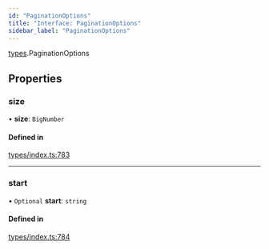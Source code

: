 ```yaml
---
id: "PaginationOptions"
title: "Interface: PaginationOptions"
sidebar_label: "PaginationOptions"
---
```


[types](../../../modules/Types/Types.md).PaginationOptions

## Properties

### size

• **size**: `BigNumber`

#### Defined in

[types/index.ts:783](https://github.com/PolymeshAssociation/polymesh-sdk/blob/adcc38781/src/types/index.ts#L783)

___

### start

• `Optional` **start**: `string`

#### Defined in

[types/index.ts:784](https://github.com/PolymeshAssociation/polymesh-sdk/blob/adcc38781/src/types/index.ts#L784)
